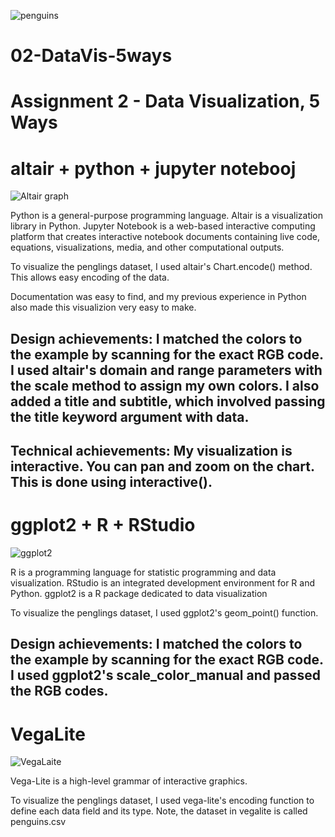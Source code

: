 
![penguins](https://github.com/cs4804-24c/a2-DataVis-5Ways/assets/412089/accc5680-3c77-4d29-9502-d3ff8cd922af)

# 02-DataVis-5ways

Assignment 2 - Data Visualization, 5 Ways  
===

# altair + python + jupyter notebooj

![Altair graph](img/<altair.png>)

Python is a general-purpose programming language. Altair is a visualization library in Python. Jupyter Notebook is a web-based interactive computing platform that creates interactive notebook documents containing live code, equations, visualizations, media, and other computational outputs. 

To visualize the penglings dataset, I used altair's Chart.encode() method. This allows easy encoding of the data.

Documentation was easy to find, and my previous experience in Python also made this visualizion very easy to make. 

## Design achievements: I matched the colors to the example by scanning for the exact RGB code. I used altair's domain and range parameters with the scale method to assign my own colors. I also added a title and subtitle, which involved passing the title keyword argument with data.
## Technical achievements: My visualization is interactive. You can pan and zoom on the chart. This is done using interactive(). 

# ggplot2 + R + RStudio

![ggplot2](img/<ggplot2.png>)

R is a programming language for statistic programming and data visualization. RStudio is an integrated development environment for R and Python. ggplot2 is a R package dedicated to data visualization

To visualize the penglings dataset, I used ggplot2's geom_point() function. 

## Design achievements: I matched the colors to the example by scanning for the exact RGB code. I used ggplot2's scale_color_manual and passed the RGB codes.

# VegaLite

![VegaLaite](img/<Vega.png>)

Vega-Lite is a high-level grammar of interactive graphics.

To visualize the penglings dataset, I used vega-lite's encoding function to define each data field and its type. Note, the dataset in vegalite is called penguins.csv
